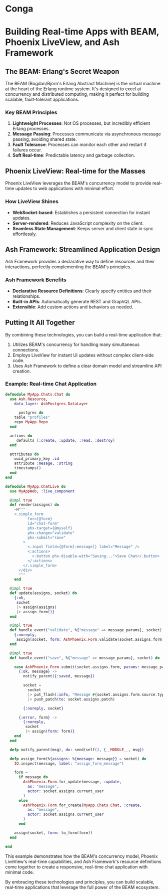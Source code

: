 # Conga

# Building Real-time Apps with BEAM, Phoenix LiveView, and Ash Framework

## The BEAM: Erlang's Secret Weapon

The BEAM (Bogdan/Björn's Erlang Abstract Machine) is the virtual machine at the heart of the Erlang runtime system. It's designed to excel at concurrency and distributed computing, making it perfect for building scalable, fault-tolerant applications.

### Key BEAM Principles

1. **Lightweight Processes**: Not OS processes, but incredibly efficient Erlang processes.
2. **Message Passing**: Processes communicate via asynchronous message passing, avoiding shared state.
3. **Fault Tolerance**: Processes can monitor each other and restart if failures occur.
4. **Soft Real-time**: Predictable latency and garbage collection.

## Phoenix LiveView: Real-time for the Masses

Phoenix LiveView leverages the BEAM's concurrency model to provide real-time updates to web applications with minimal effort.

### How LiveView Shines

- **WebSocket-based**: Establishes a persistent connection for instant updates.
- **Server-rendered**: Reduces JavaScript complexity on the client.
- **Seamless State Management**: Keeps server and client state in sync effortlessly.

## Ash Framework: Streamlined Application Design

Ash Framework provides a declarative way to define resources and their interactions, perfectly complementing the BEAM's principles.

### Ash Framework Benefits

- **Declarative Resource Definitions**: Clearly specify entities and their relationships.
- **Built-in APIs**: Automatically generate REST and GraphQL APIs.
- **Extensible**: Add custom actions and behaviors as needed.

## Putting It All Together

By combining these technologies, you can build a real-time application that:

1. Utilizes BEAM's concurrency for handling many simultaneous connections.
2. Employs LiveView for instant UI updates without complex client-side code.
3. Uses Ash Framework to define a clear domain model and streamline API creation.

### Example: Real-time Chat Application

```elixir
defmodule MyApp.Chats.Chat do
  use Ash.Resource,
    data_layer: AshPostgres.DataLayer

      postgres do
    table "profiles"
    repo MyApp.Repo
  end

  actions do
     defaults [:create, :update, :read, :destroy]
  end

  attributes do
    uuid_primary_key :id
    attribute :mesage, :string
    timestamps()
  end
end

defmodule MyApp.ChatLive do
  use MyAppWeb, :live_component

  @impl true
  def render(assigns) do
    ~H"""
    <.simple_form
          for={@form}
          id="chat-form"
          phx-target={@myself}
          phx-change="validate"
          phx-submit="save"
        >
          <.input field={@form[:message]} label="Message" />
          <:actions>
            <.button phx-disable-with="Saving...">Save Chat</.button>
          </:actions>
        </.simple_form>
      </div>
      """
    end

  @impl true
  def update(assigns, socket) do
    {:ok,
     socket
     |> assign(assigns)
     |> assign_form()}
  end

  @impl true
  def handle_event("validate", %{"message" => message_params}, socket) do
    {:noreply,
     assign(socket, form: AshPhoenix.Form.validate(socket.assigns.form, message_params))}
  end

  @impl true
  def handle_event("save", %{"message" => message_params}, socket) do

    case AshPhoenix.Form.submit(socket.assigns.form, params: message_params) do
      {:ok, message} ->
        notify_parent({:saved, message})

        socket =
          socket
          |> put_flash(:info, "Message #{socket.assigns.form.source.type}d successfully")
          |> push_patch(to: socket.assigns.patch)

        {:noreply, socket}

      {:error, form} ->
        {:noreply,
         socket
         |> assign(form: form)}
    end
  end

  defp notify_parent(msg), do: send(self(), {__MODULE__, msg})

  defp assign_form(%{assigns: %{meesage: message}} = socket) do
    IO.inspect(message, label: "assign_form_message")

    form =
      if message do
        AshPhoenix.Form.for_update(message, :update,
          as: "message",
          actor: socket.assigns.current_user
        )
      else
        AshPhoenix.Form.for_create(MyApp.Chats.Chat, :create,
          as: "message",
          actor: socket.assigns.current_user
        )
      end

    assign(socket, form: to_form(form))
  end

end
```

This example demonstrates how the BEAM's concurrency model, Phoenix LiveView's real-time capabilities, and Ash Framework's resource definitions come together to create a responsive, real-time chat application with minimal code.

By embracing these technologies and principles, you can build scalable, real-time applications that leverage the full power of the BEAM ecosystem.
